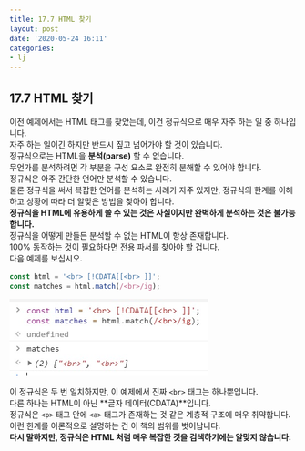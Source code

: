 ```yaml
---
title: 17.7 HTML 찾기
layout: post
date: '2020-05-24 16:11'
categories:
- lj
---
```


## 17.7 HTML 찾기

이전 예제에서는 HTML 태그를 찾았는데, 이건 정규식으로 매우 자주 하는 일 중 하나입니다.  
자주 하는 일이긴 하지만 반드시 짚고 넘어가야 할 것이 있습니다.  
정규식으로는 HTML을 **분석(parse)** 할 수 없습니다.  
무언가를 분석하려면 각 부분을 구성 요소로 완전히 분해할 수 있어야 합니다.  
정규식은 아주 간단한 언어만 분석할 수 있습니다.  
물론 정규식을 써서 복잡한 언어를 분석하는 사례가 자주 있지만, 정규식의 한계를 이해하고 상황에 
따라 더 알맞은 방법을 찾아야 합니다.  
**정규식을 HTML에 유용하게 쓸 수 있는 것은 사실이지만 완벽하게 분석하는 것은 불가능합니다.**  
정규식을 어떻게 만들든 분석할 수 없는 HTML이 항상 존재합니다.  
100% 동작하는 것이 필요하다면 전용 파서를 찾아야 할 겁니다.  
다음 예제를 보십시오.

```javascript
const html = '<br> [!CDATA[[<br> ]]';
const matches = html.match(/<br>/ig);
```

![](/static/img/learningjs/image158.jpg)

이 정규식은 두 번 일치하지만, 이 예제에서 진짜 `<br>` 태그는 하나뿐입니다.  
다른 하나는 HTML이 아닌 **글자 데이터(CDATA)**입니다.  
정규식은 `<p>` 태그 안에 `<a>` 태그가 존재하는 것 같은 계층적 구조에 매우 취약합니다.  
이런 한계를 이론적으로 설명하는 건 이 책의 범위를 벗어납니다.  
**다시 말하지만, 정규식은 HTML 처럼 매우 복잡한 것을 검색하기에는 알맞지 않습니다.**